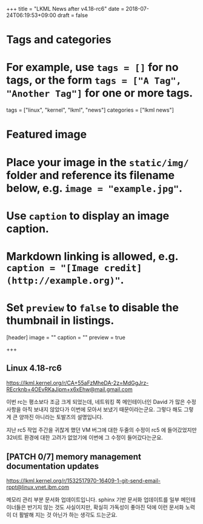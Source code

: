 +++
title = "LKML News after v4.18-rc6"
date = 2018-07-24T06:19:53+09:00
draft = false

# Tags and categories
# For example, use `tags = []` for no tags, or the form `tags = ["A Tag", "Another Tag"]` for one or more tags.
tags = ["linux", "kernel", "lkml", "news"]
categories = ["lkml news"]

# Featured image
# Place your image in the `static/img/` folder and reference its filename below, e.g. `image = "example.jpg"`.
# Use `caption` to display an image caption.
#   Markdown linking is allowed, e.g. `caption = "[Image credit](http://example.org)"`.
# Set `preview` to `false` to disable the thumbnail in listings.
[header]
image = ""
caption = ""
preview = true

+++

Linux 4.18-rc6
--------------

https://lkml.kernel.org/r/CA+55aFzMheDA-2z=MdGgJrz-REcrknb+4OEvRKaJipm+x6xEhw@mail.gmail.com

이번 rc는 평소보다 조금 크게 되었는데, 네트워킹 쪽 메인테이너인 David 가 많은
수정사항을 아직 보내지 않았다가 이번에 모아서 보냈기 때문이라는군요.  그렇다
해도 그렇게 큰 양까진 아니라는 토발즈의 설명입니다.

지난 rc5 작업 주간을 귀찮게 했던 VM 버그에 대한 두줄의 수정이 rc5 에
들어갔었지만 32비트 환경에 대한 고려가 없었기에 이번에 그 수정이
들어갔다는군요.


[PATCH 0/7] memory management documentation updates
---------------------------------------------------

https://lkml.kernel.org/r/1532517970-16409-1-git-send-email-rppt@linux.vnet.ibm.com

메모리 관리 부분 문서화 업데이트입니다.  sphinx 기반 문서화 업데이트를 일부
메인테이너들은 반기지 않는 것도 사실이지만, 확실히 가독성이 좋아진 덕에 이런
문서화 노력이 더 활발해 지는 것 아닌가 하는 생각도 드는군요.
